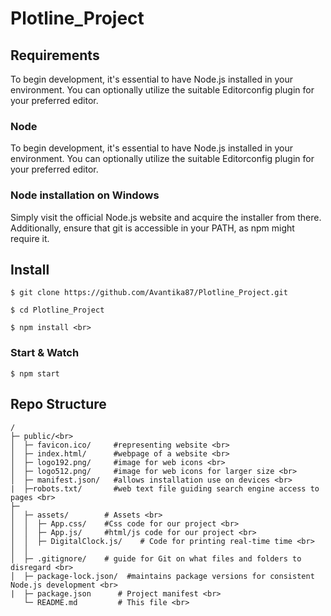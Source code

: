 # Plotline_Project
## Requirements
To begin development, it's essential to have Node.js installed in your environment. You can optionally utilize the suitable Editorconfig plugin for your preferred editor.
### Node
To begin development, it's essential to have Node.js installed in your environment. You can optionally utilize the suitable Editorconfig plugin for your preferred editor.
### Node installation on Windows
Simply visit the official Node.js website and acquire the installer from there. Additionally, ensure that git is accessible in your PATH, as npm might require it.
## Install
```
$ git clone https://github.com/Avantika87/Plotline_Project.git 
```
```
$ cd Plotline_Project
```
```
$ npm install <br>
```
### Start & Watch
```
$ npm start
``` 
## Repo Structure
```
/
├─ public/<br>
│  ├─ favicon.ico/     #representing website <br>
│  ├─ index.html/      #webpage of a website <br>
│  ├─ logo192.png/     #image for web icons <br>
│  ├─ logo512.png/     #image for web icons for larger size <br>
│  ├─ manifest.json/   #allows installation use on devices <br>
|  ├─robots.txt/       #web text file guiding search engine access to pages <br>
├─ 
│  ├─ assets/        # Assets <br>
│  │  ├─ App.css/    #Css code for our project <br>
│  │  ├─ App.js/     #html/js code for our project <br>
│  │  ├─ DigitalClock.js/    # Code for printing real-time time <br>
│  │
│  ├─ .gitignore/    # guide for Git on what files and folders to disregard <br>
│  ├─ package-lock.json/  #maintains package versions for consistent Node.js development <br>
|  ├─ package.json      # Project manifest <br>
   └─ README.md         # This file <br>
```


